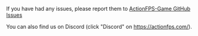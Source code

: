If you have had any issues, please report them to
[ActionFPS-Game GitHub Issues](https://github.com/lucasgautheron/ActionFPS-Game/issues)

You can also find us on Discord (click "Discord" on https://actionfps.com/).

